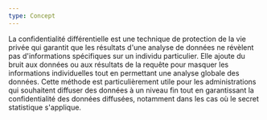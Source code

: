 ```yaml
---
type: Concept
---
```


La confidentialité différentielle est une technique de protection de la vie privée qui garantit que les résultats d'une analyse de données ne révèlent pas d'informations spécifiques sur un individu particulier. Elle ajoute du bruit aux données ou aux résultats de la requête pour masquer les informations individuelles tout en permettant une analyse globale des données. Cette méthode est particulièrement utile pour les administrations qui souhaitent diffuser des données à un niveau fin tout en garantissant la confidentialité des données diffusées, notamment dans les cas où le secret statistique s'applique.